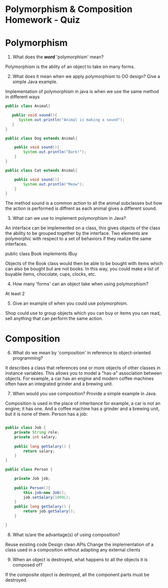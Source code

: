 # Polymorphism & Composition Homework - Quiz

# Polymorphism

1. What does the ___word___ 'polymorphism' mean?

Polymorphism is the ablity of an object to take on many forms.

2. What does it mean when we apply polymorphism to OO design? Give a simple Java example.

Implementation of polymorphism in java is when we use the same method in different ways 

```java
public class Animal{

   public void sound(){
      System.out.println("Animal is making a sound");   
   }
}

public class Dog extends Animal{

    public void sound(){
        System.out.println("Bark!");
    }
}

public class Cat extends Animal{

    public void sound(){
        System.out.println("Meow");
    }
}
```

The method sound is a common action to all the animal subclasses but how the action is performed is diffrent as each animal gives a different sound.

3. What can we use to implement polymorphism in Java?

An interface can be implemented on a class, this gives objects of the class the ability to be grouped together by the interface. Two elements are polymorphic with respect to a set of behaviors if they realize the same interfaces.

public class Book implements IBuy

Objects of the Book class would then be able to be bought with items which can also be bought but are not books. In this way, you could make a list of buyable items, chocolate, cups, clocks, etc.


4. How many 'forms' can an object take when using polymorphism? 

At least 2

5. Give an example of when you could use polymorphism.

Shop could use to group objects which you can buy or items you can read, sell anything that can perform the same action.




# Composition

6. What do we mean by 'composition' in reference to object-oriented programming?

It describes a class that references one or more objects of other classes in instance variables. This allows you to model a "has-a" association between objects. For example, a car has an engine and modern coffee machines often have an integrated grinder and a brewing unit.

7. When would you use composition? Provide a simple example in Java.

Composition is used in the place of inheritance for example, a car is not an engine; it has one. And a coffee machine has a grinder and a brewing unit, but it is none of them.
Person has a job:

```java

public class Job {
    private String role;
    private int salary;
    
    public long getSalary() {
        return salary;
    } 
}

public class Person {

    private Job job;
   
    public Person(){
        this.job=new Job();
        job.setSalary(1000L);
    }
    public long getSalary() {
        return job.getSalary();
    }

}

```

8. What is/are the advantage(s) of using composition?

Reuse existing code
Design clean APIs
Change the implementation of a class used in a composition without adapting any external clients

9. When an object is destroyed, what happens to all the objects it is composed of?

If the composite object is destroyed, all the component parts must be destroyed.
